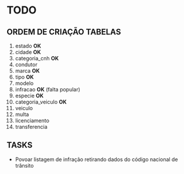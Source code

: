 # TODO

## ORDEM DE CRIAÇÃO TABELAS
1. estado __OK__
2. cidade __OK__
3. categoria_cnh __OK__
4. condutor
5. marca __OK__
6. tipo __OK__
7. modelo 
8. infracao __OK__ (falta popular)
9. especie __OK__
10. categoria_veiculo __OK__
11. veiculo
12. multa
13. licenciamento
14. transferencia

## TASKS

* Povoar listagem de infração retirando dados do código nacional de trânsito

